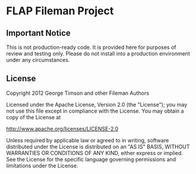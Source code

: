 FLAP Fileman Project
====================

## Important Notice
This is not production-ready code. It is provided here for purposes of review and testing only. Please do not install into a production environment under any circumstances.

## License
Copyright 2012 George Timson and other Fileman Authors

Licensed under the Apache License, Version 2.0 (the "License");
you may not use this file except in compliance with the License.
You may obtain a copy of the License at

   http://www.apache.org/licenses/LICENSE-2.0

Unless required by applicable law or agreed to in writing, software
distributed under the License is distributed on an "AS IS" BASIS,
WITHOUT WARRANTIES OR CONDITIONS OF ANY KIND, either express or implied.
See the License for the specific language governing permissions and
limitations under the License.

